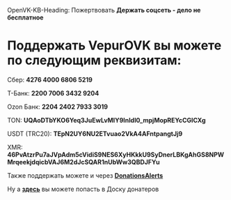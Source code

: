 OpenVK-KB-Heading: Пожертвовать
**Держать соцсеть - дело не бесплатное**

# Поддержать VepurOVK вы можете по следующим реквизитам:

Сбер: **4276 4000 6806 5219**

T-Банк: **2200 7006 3432 9204** 

Ozon Банк: **2204 2402 7933 3019**


TON: **UQAoDTbYKO6Yeq3JuEwLvMIY9lnIdI0_mpjMopREYcCGlCXg**

USDT (TRC20): **TEpN2UY6NU2ETvuao2VkA4AFntpangtJj9**

XMR: **46PvAtzrPu7aJVpAdm5cVidiS9NES6XyHKkkU9SyDnerLBKgAhGS8NPWMrqeekjdqicbVAJ6M2dJcSQAR1nUbWw3QBDJFYu**

Также поддержать можете и через <a href="https://www.donationalerts.com/r/saursvepur"> **DonationsAlerts**</a>



Ну а <a href="https://vepurovk.xyz/donators"> **здесь**</a> вы можете попасть в Доску донатеров

